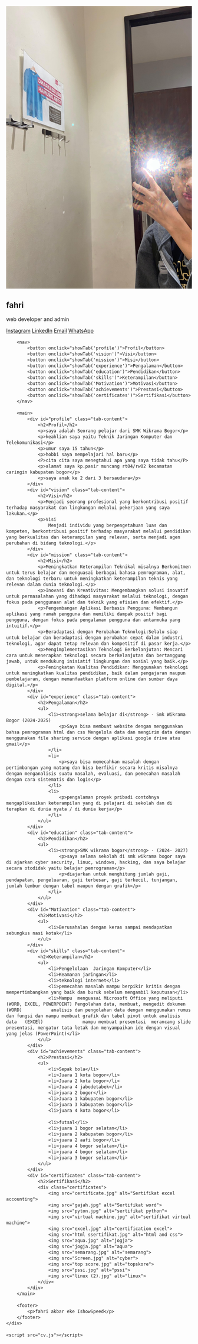 <!DOCTYPE html>
<html lang="id">
<head>
    <meta charset="UTF-8">
    <meta name="viewport" content="width=device-width, initial-scale=1.0">
    <title>CV fahri</title>
    <link rel="stylesheet" href="cv.css">
</head>
<body>
    <div class="container">
        <aside>
            <img src="yyy.jpg" alt="fahri">
            <h1>fahri</h1>
            <p>web developer and admin </p>
            <div class="social-media">
                <a href="https://www.instagram.com/s4intdeluc4s/" target="_blank">Instagram</a>
                <a href="https://www.linkedin.com/in/muhammadfahri-akbar-16889b31a/" target="_blank">LinkedIn</a>
                <a href="muhammadfahria67@gmail.com">Email</a>
                <a href="0857-7607-6804" target="_blank">WhatsApp</a>
            </div>
        </aside>

        <nav>
            <button onclick="showTab('profile')">Profil</button>
            <button onclick="showTab('vision')">Visi</button>
            <button onclick="showTab('mission')">Misi</button>
            <button onclick="showTab('experience')">Pengalaman</button>
            <button onclick="showTab('education')">Pendidikan</button>
            <button onclick="showTab('skills')">Keterampilan</button>
            <button onclick="showTab('Motivation')">Motivasi</button>
            <button onclick="showTab('achievements')">Prestasi</button>
            <button onclick="showTab('certificates')">Sertifikasi</button>
        </nav>

        <main>
            <div id="profile" class="tab-content">
                <h2>Profil</h2>
                <p>saya adalah Seorang pelajar dari SMK Wikrama Bogor</p>
                <p>keahlian saya yaitu Teknik Jaringan Komputer dan Telekomunikasi</p>
                <p>umur saya 15 tahun</p>
                <p>hobbi saya mempelajari hal baru</p>
                <P>cita cita saya menegtahui apa yang saya tidak tahu</P>
                <p>alamat saya kp.pasir muncang rt04/rw02 kecamatan caringin kabupaten bogor</p>
                <p>saya anak ke 2 dari 3 bersaudara</p>
            </div>
            <div id="vision" class="tab-content">
                <h2>Visi</h2>
                <p>Menjadi seorang profesional yang berkontribusi positif terhadap masyarakat dan lingkungan melalui pekerjaan yang saya lakukan.</p>
                <p>Visi
                    Menjadi individu yang berpengetahuan luas dan kompeten, berkontribusi positif terhadap masyarakat melalui pendidikan yang berkualitas dan keterampilan yang relevan, serta menjadi agen perubahan di bidang teknologi.</p>
            </div>
            <div id="mission" class="tab-content">
                <h2>Misi</h2>
                <p>Meningkatkan Keterampilan Teknikal misalnya Berkomitmen untuk terus belajar dan menguasai berbagai bahasa pemrograman, alat, dan teknologi terbaru untuk meningkatkan keterampilan teknis yang relevan dalam dunia teknologi.</p>
                <p>Inovasi dan Kreativitas: Mengembangkan solusi inovatif untuk permasalahan yang dihadapi masyarakat melalui teknologi, dengan fokus pada penggunaan alat dan teknik yang efisien dan efektif.</p>
                <p>Pengembangan Aplikasi Berbasis Pengguna: Membangun aplikasi yang ramah pengguna dan memiliki dampak positif bagi pengguna, dengan fokus pada pengalaman pengguna dan antarmuka yang intuitif.</p>
                <p>Beradaptasi dengan Perubahan Teknologi:Selalu siap untuk belajar dan beradaptasi dengan perubahan cepat dalam industri teknologi, agar dapat tetap relevan dan kompetitif di pasar kerja.</p>
                <p>Mengimplementasikan Teknologi Berkelanjutan: Mencari cara untuk menerapkan teknologi secara berkelanjutan dan bertanggung jawab, untuk mendukung inisiatif lingkungan dan sosial yang baik.</p>
                <p>Peningkatan Kualitas Pendidikan: Menggunakan teknologi untuk meningkatkan kualitas pendidikan, baik dalam pengajaran maupun pembelajaran, dengan memanfaatkan platform online dan sumber daya digital.</p>
            </div>
            <div id="experience" class="tab-content">
                <h2>Pengalaman</h2>
                <ul>
                    <li><strong>selama belajar di</strong> - Smk Wikrama Bogor (2024-2025)
                        <p>Saya bisa membuat website dengan menggunakan bahsa pemrograman html dan css Mengelola data dan mengirim data dengan menggunakan file sharing service dengan aplikasi google drive atau gmail</p>
                    </li>
                    <li>
                        <p>saya bisa memecahkan masalah dengan pertimbangan yang matang dan bisa berfikir secara kritis misalnya dengan menganalisis suatu masalah, evaluasi, dan pemecahan masalah dengan cara sistematis dan logis</p>
                    </li>
                    <li>
                        <p>pengalaman proyek pribadi contohnya mengaplikasikan keterampilan yang di pelajari di sekolah dan di terapkan di dunia nyata / di dunia kerja</p>
                    </li>
                </ul>
            </div>
            <div id="education" class="tab-content">
                <h2>Pendidikan</h2>
                <ul>
                    <li><strong>SMK wikrama bogor</strong> - (2024- 2027)
                        <p>saya selama sekolah di smk wikrama bogor saya di ajarkan cyber security, linuc, windows, hacking, dan saya belajar secara otodidak yaitu belajar pemrograman</p>
                        <p>diajarkan untuk menghitung jumlah gaji, pendapatan, pengeluaran, gaji terbesar, gaji terkecil, tunjangan, jumlah lembur dengan tabel maupun dengan grafik</p>
                    </li>
                </ul>
            </div>
            <div id="Motivation" class="tab-content">
                <h2>Motivasi</h2>
                <ul>
                    <li>Berusahalan dengan keras sampai mendapatkan sebungkus nasi kotak</li>
                </ul>
            </div>
            <div id="skills" class="tab-content">
                <h2>Keterampilan</h2>
                <ul>
                    <li>Pengelolaan  Jaringan Komputer</li>
                    <li>Keamanan jaringan</li>
                    <li>teknologi internet</li>
                    <li>pemecahan masalah mampu berpikir kritis dengan mempertimbangkan yang baik dan buruk sebelum mengambil keputusan</li>
                    <li>Mampu  menguasai Microsoft Office yang meliputi (WORD, EXCEL, POWERPOINT) Pengolahan data, membuat, mengedit dokumen (WORD)           analisis dan pengolahan data dengan menggunakan rumus dan fungsi dan mampu membuat grafik dan tabel pivot untuk analisis data   (EXCEl)               mampu membuat presentasi  merancang slide presentasi, mengatur tata letak dan menyampaikan ide dengan visual yang jelas (PowerPoint)</li>
                </ul>
            </div>
            <div id="achievements" class="tab-content">
                <h2>Prestasi</h2>
                <ul>
                    <li>Sepak bola</li>
                    <li>Juara 1 kota bogor</li>
                    <li>Juara 2 kota bogor</li>
                    <li>Juara 4 jabodetabek</li>
                    <li>juara 2 bogor</li>
                    <li>Juara 1 kabupaten bogor</li>
                    <li>juara 3 kabupaten bogor</li>
                    <li>juara 4 kota bogor</li>

                    <li>futsal</li>
                    <li>juara 1 bogor selatan</li>
                    <li>juara 2 kabupaten bogor</li>
                    <li>juara 2 aafi bogor</li>
                    <li>juara 4 bogor selatan</li>
                    <li>juara 4 bogor selatan</li>
                    <li>juara 3 bogor selatan</li>
                </ul>
            </div>
            <div id="certificates" class="tab-content">
                <h2>Sertifikasi</h2>
                <div class="certificates">
                    <img src="certificate.jpg" alt="Sertifikat excel accounting">
                    <img src="gajah.jpg" alt="Sertifikat word">
                    <img src="pyton.jpg" alt="sertifikat python">
                    <img src="virtual machine.jpg" alt="sertifikat virtual machine">
                    <img src="excel.jpg" alt="certification excel">
                    <img src="html ssertifikat.jpg" alt="html and css">
                    <img src="aqua.jpg" alt="jogja">
                    <img src="jogja.jpg" alt="aqua">
                    <img src="semarang.jpg" alt="semarang">
                    <img src="Screen.jpg" alt="cyber">
                    <img src="top score.jpg" alt="topskore">
                    <img src="pssi.jpg" alt="pssi">
                    <img src="linux (2).jpg" alt="linux">
                </div>
            </div>
        </main>
        
        <footer>
            <p>fahri akbar eke IshowSpeed</p>
        </footer>
    </div>

    <script src="cv.js"></script>
</body>
</html>

